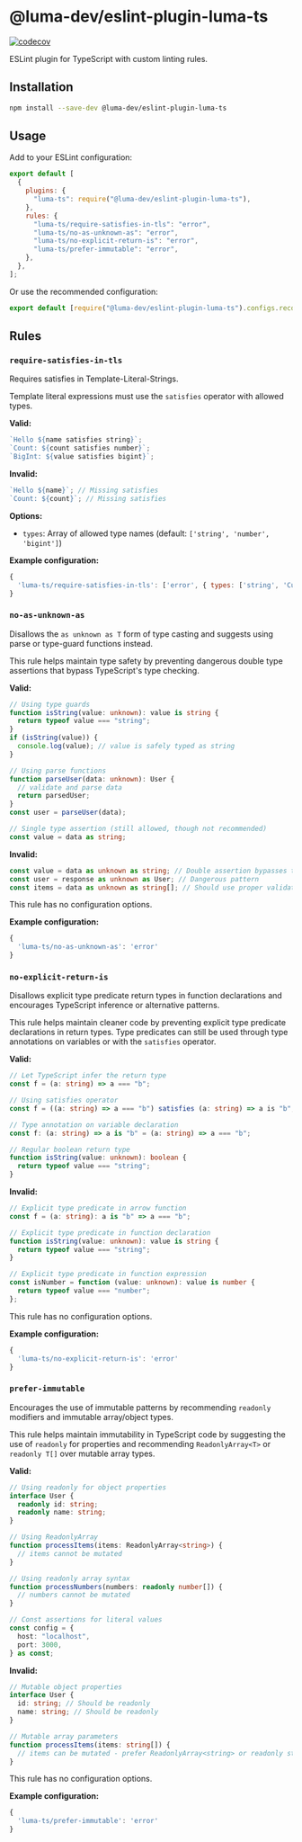# @luma-dev/eslint-plugin-luma-ts

[![codecov](https://codecov.io/github/luma-dev/eslint-plugin-luma-ts/graph/badge.svg?token=sfW27O2rND)](https://codecov.io/github/luma-dev/eslint-plugin-luma-ts)

ESLint plugin for TypeScript with custom linting rules.

## Installation

```bash
npm install --save-dev @luma-dev/eslint-plugin-luma-ts
```

## Usage

Add to your ESLint configuration:

```javascript
export default [
  {
    plugins: {
      "luma-ts": require("@luma-dev/eslint-plugin-luma-ts"),
    },
    rules: {
      "luma-ts/require-satisfies-in-tls": "error",
      "luma-ts/no-as-unknown-as": "error",
      "luma-ts/no-explicit-return-is": "error",
      "luma-ts/prefer-immutable": "error",
    },
  },
];
```

Or use the recommended configuration:

```javascript
export default [require("@luma-dev/eslint-plugin-luma-ts").configs.recommended];
```

## Rules

### `require-satisfies-in-tls`

Requires satisfies in Template-Literal-Strings.

Template literal expressions must use the `satisfies` operator with allowed types.

**Valid:**

```typescript
`Hello ${name satisfies string}`;
`Count: ${count satisfies number}`;
`BigInt: ${value satisfies bigint}`;
```

**Invalid:**

```typescript
`Hello ${name}`; // Missing satisfies
`Count: ${count}`; // Missing satisfies
```

**Options:**

- `types`: Array of allowed type names (default: `['string', 'number', 'bigint']`)

**Example configuration:**

```javascript
{
  'luma-ts/require-satisfies-in-tls': ['error', { types: ['string', 'CustomType'] }]
}
```

### `no-as-unknown-as`

Disallows the `as unknown as T` form of type casting and suggests using parse or type-guard functions instead.

This rule helps maintain type safety by preventing dangerous double type assertions that bypass TypeScript's type checking.

**Valid:**

```typescript
// Using type guards
function isString(value: unknown): value is string {
  return typeof value === "string";
}
if (isString(value)) {
  console.log(value); // value is safely typed as string
}

// Using parse functions
function parseUser(data: unknown): User {
  // validate and parse data
  return parsedUser;
}
const user = parseUser(data);

// Single type assertion (still allowed, though not recommended)
const value = data as string;
```

**Invalid:**

```typescript
const value = data as unknown as string; // Double assertion bypasses type safety
const user = response as unknown as User; // Dangerous pattern
const items = data as unknown as string[]; // Should use proper validation
```

This rule has no configuration options.

**Example configuration:**

```javascript
{
  'luma-ts/no-as-unknown-as': 'error'
}
```

### `no-explicit-return-is`

Disallows explicit type predicate return types in function declarations and encourages TypeScript inference or alternative patterns.

This rule helps maintain cleaner code by preventing explicit type predicate declarations in return types. Type predicates can still be used through type annotations on variables or with the `satisfies` operator.

**Valid:**

```typescript
// Let TypeScript infer the return type
const f = (a: string) => a === "b";

// Using satisfies operator
const f = ((a: string) => a === "b") satisfies (a: string) => a is "b";

// Type annotation on variable declaration
const f: (a: string) => a is "b" = (a: string) => a === "b";

// Regular boolean return type
function isString(value: unknown): boolean {
  return typeof value === "string";
}
```

**Invalid:**

```typescript
// Explicit type predicate in arrow function
const f = (a: string): a is "b" => a === "b";

// Explicit type predicate in function declaration
function isString(value: unknown): value is string {
  return typeof value === "string";
}

// Explicit type predicate in function expression
const isNumber = function (value: unknown): value is number {
  return typeof value === "number";
};
```

This rule has no configuration options.

**Example configuration:**

```javascript
{
  'luma-ts/no-explicit-return-is': 'error'
}
```

### `prefer-immutable`

Encourages the use of immutable patterns by recommending `readonly` modifiers and immutable array/object types.

This rule helps maintain immutability in TypeScript code by suggesting the use of `readonly` for properties and recommending `ReadonlyArray<T>` or `readonly T[]` over mutable array types.

**Valid:**

```typescript
// Using readonly for object properties
interface User {
  readonly id: string;
  readonly name: string;
}

// Using ReadonlyArray
function processItems(items: ReadonlyArray<string>) {
  // items cannot be mutated
}

// Using readonly array syntax
function processNumbers(numbers: readonly number[]) {
  // numbers cannot be mutated
}

// Const assertions for literal values
const config = {
  host: "localhost",
  port: 3000,
} as const;
```

**Invalid:**

```typescript
// Mutable object properties
interface User {
  id: string; // Should be readonly
  name: string; // Should be readonly
}

// Mutable array parameters
function processItems(items: string[]) {
  // items can be mutated - prefer ReadonlyArray<string> or readonly string[]
}
```

This rule has no configuration options.

**Example configuration:**

```javascript
{
  'luma-ts/prefer-immutable': 'error'
}
```
